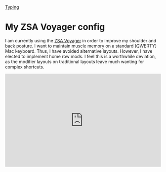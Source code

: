 [Typing](Typing)

# My ZSA Voyager config

I am currently using the [ZSA Voyager](https://www.zsa.io/voyager) in order to improve my shoulder and back posture. I want to maintain muscle memory on a standard (QWERTY) Mac keyboard. Thus, I have avoided alternative layouts. However, I have elected to implement home row mods. I feel this is a worthwhile deviation, as the modifier layouts on traditional layouts leave much wanting for complex shortcuts.

<div style="padding-top: 60%; position: relative;">
	<iframe src="https://configure.zsa.io/embed/voyager/layouts/nA9Nx/latest/0" style="border: 0; height: 100%; left: 0; position: absolute; top: 0; width: 100%"></iframe>
</div>
